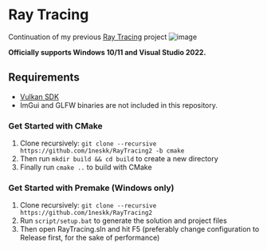 # Ray Tracing
Continuation of my previous [Ray Tracing](https://github.com/1neskk/raytracing) project
![image](https://github.com/1neskk/RayTracing2/assets/113075816/f2b1e50c-11c6-426c-812b-c89a88347e63)

**Officially supports Windows 10/11 and Visual Studio 2022.**

## Requirements
- [Vulkan SDK](https://vulkan.lunarg.com/)
- ImGui and GLFW binaries are not included in this repository.

### Get Started with CMake
1. Clone recursively: `git clone --recursive https://github.com/1neskk/RayTracing2 -b cmake`
2. Then run `mkdir build && cd build` to create a new directory
3. Finally run `cmake ..` to build with CMake

### Get Started with Premake (Windows only)
1. Clone recursively: `git clone --recursive https://github.com/1neskk/RayTracing2`
2. Run `script/setup.bat` to generate the solution and project files
3. Then open RayTracing.sln and hit F5 (preferably change configuration to Release first, for the sake of performance)
